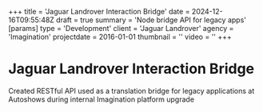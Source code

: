 +++
title = 'Jaguar Landrover Interaction Bridge'
date = 2024-12-16T09:55:48Z
draft = true
summary = 'Node bridge API for legacy apps'
[params]
  type = 'Development'
  client = 'Jaguar Landrover'
  agency = 'Imagination'
  projectdate = 2016-01-01
  thumbnail = ''
  video = ''
+++
# Jaguar Landrover Interaction Bridge

Created RESTful API used as a translation bridge for legacy applications at Autoshows during internal Imagination platform upgrade
